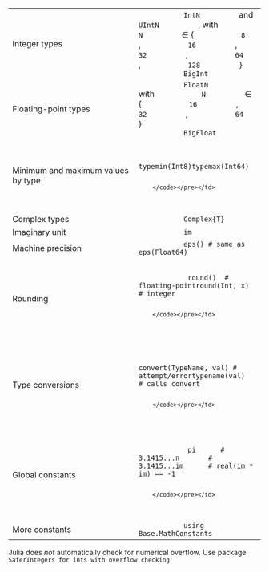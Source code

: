 <table>
<colgroup>
<col style="width: 50%" />
<col style="width: 50%" />
</colgroup>
<tbody>
<tr class="odd">
<td>Integer types</td>
<td><code>           IntN         </code> and <code>           UIntN         </code> , with <code>           N         </code> ∈ { <code>           8         </code> , <code>           16         </code> , <code>           32         </code> , <code>           64         </code> , <code>           128         </code> }<br />
<code>           BigInt         </code></td>
</tr>
<tr class="even">
<td>Floating-point types</td>
<td><code>           FloatN         </code> with <code>           N         </code> ∈ { <code>           16         </code> , <code>           32         </code> , <code>           64         </code> }<br />
<code>           BigFloat         </code></td>
</tr>
<tr class="odd">
<td>Minimum and maximum values by type</td>
<td><pre><code>          
            typemin(Int8)typemax(Int64)
          
        </code></pre></td>
</tr>
<tr class="even">
<td>Complex types</td>
<td><code>           Complex{T}         </code></td>
</tr>
<tr class="odd">
<td>Imaginary unit</td>
<td><code>           im         </code></td>
</tr>
<tr class="even">
<td>Machine precision</td>
<td><code>           eps() # same as eps(Float64)         </code></td>
</tr>
<tr class="odd">
<td>Rounding</td>
<td><pre><code>          
            round()  # floating-pointround(Int, x) # integer
          
        </code></pre></td>
</tr>
<tr class="even">
<td>Type conversions</td>
<td><pre><code>          
            convert(TypeName, val) # attempt/errortypename(val)          # calls convert
          
        </code></pre></td>
</tr>
<tr class="odd">
<td>Global constants</td>
<td><pre><code>          
            pi      # 3.1415...π       # 3.1415...im      # real(im * im) == -1
          
        </code></pre></td>
</tr>
<tr class="even">
<td>More constants</td>
<td><code>           using Base.MathConstants         </code></td>
</tr>
</tbody>
</table>

Julia does *not* automatically check for numerical overflow. Use package
` SaferIntegers for ints with overflow checking `
